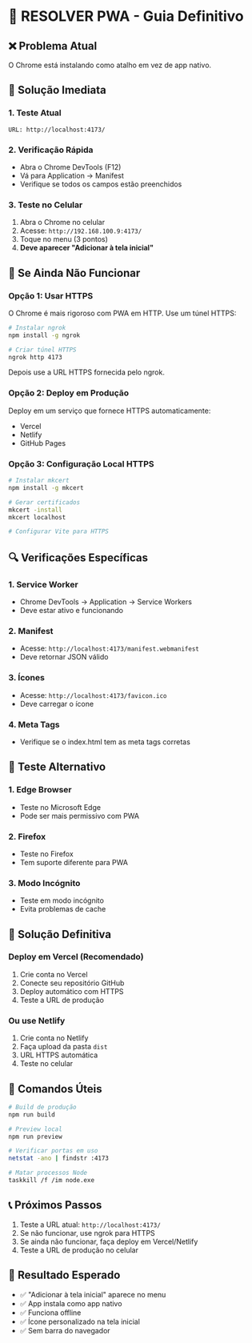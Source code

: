 # 🚨 RESOLVER PWA - Guia Definitivo

## ❌ Problema Atual
O Chrome está instalando como atalho em vez de app nativo.

## 🔧 Solução Imediata

### 1. Teste Atual
```
URL: http://localhost:4173/
```

### 2. Verificação Rápida
- Abra o Chrome DevTools (F12)
- Vá para Application → Manifest
- Verifique se todos os campos estão preenchidos

### 3. Teste no Celular
1. Abra o Chrome no celular
2. Acesse: `http://192.168.100.9:4173/`
3. Toque no menu (3 pontos)
4. **Deve aparecer "Adicionar à tela inicial"**

## 🎯 Se Ainda Não Funcionar

### Opção 1: Usar HTTPS
O Chrome é mais rigoroso com PWA em HTTP. Use um túnel HTTPS:

```bash
# Instalar ngrok
npm install -g ngrok

# Criar túnel HTTPS
ngrok http 4173
```

Depois use a URL HTTPS fornecida pelo ngrok.

### Opção 2: Deploy em Produção
Deploy em um serviço que fornece HTTPS automaticamente:
- Vercel
- Netlify
- GitHub Pages

### Opção 3: Configuração Local HTTPS
```bash
# Instalar mkcert
npm install -g mkcert

# Gerar certificados
mkcert -install
mkcert localhost

# Configurar Vite para HTTPS
```

## 🔍 Verificações Específicas

### 1. Service Worker
- Chrome DevTools → Application → Service Workers
- Deve estar ativo e funcionando

### 2. Manifest
- Acesse: `http://localhost:4173/manifest.webmanifest`
- Deve retornar JSON válido

### 3. Ícones
- Acesse: `http://localhost:4173/favicon.ico`
- Deve carregar o ícone

### 4. Meta Tags
- Verifique se o index.html tem as meta tags corretas

## 📱 Teste Alternativo

### 1. Edge Browser
- Teste no Microsoft Edge
- Pode ser mais permissivo com PWA

### 2. Firefox
- Teste no Firefox
- Tem suporte diferente para PWA

### 3. Modo Incógnito
- Teste em modo incógnito
- Evita problemas de cache

## 🎉 Solução Definitiva

### Deploy em Vercel (Recomendado)
1. Crie conta no Vercel
2. Conecte seu repositório GitHub
3. Deploy automático com HTTPS
4. Teste a URL de produção

### Ou use Netlify
1. Crie conta no Netlify
2. Faça upload da pasta `dist`
3. URL HTTPS automática
4. Teste no celular

## 🔧 Comandos Úteis

```bash
# Build de produção
npm run build

# Preview local
npm run preview

# Verificar portas em uso
netstat -ano | findstr :4173

# Matar processos Node
taskkill /f /im node.exe
```

## 📞 Próximos Passos

1. Teste a URL atual: `http://localhost:4173/`
2. Se não funcionar, use ngrok para HTTPS
3. Se ainda não funcionar, faça deploy em Vercel/Netlify
4. Teste a URL de produção no celular

## 🎯 Resultado Esperado

- ✅ "Adicionar à tela inicial" aparece no menu
- ✅ App instala como app nativo
- ✅ Funciona offline
- ✅ Ícone personalizado na tela inicial
- ✅ Sem barra do navegador 